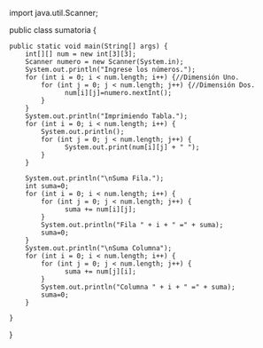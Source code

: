 import java.util.Scanner;


public class sumatoria {

   
    public static void main(String[] args) {
        int[][] num = new int[3][3];
        Scanner numero = new Scanner(System.in);
        System.out.println("Ingrese los números.");
        for (int i = 0; i < num.length; i++) {//Dimensión Uno.
            for (int j = 0; j < num.length; j++) {//Dimensión Dos.
                  num[i][j]=numero.nextInt();              
            }            
        }
        System.out.println("Imprimiendo Tabla.");
        for (int i = 0; i < num.length; i++) {
            System.out.println();
            for (int j = 0; j < num.length; j++) {
                  System.out.print(num[i][j] + " ");              
            }            
        }
        
        System.out.println("\nSuma Fila.");
        int suma=0;
        for (int i = 0; i < num.length; i++) {
            for (int j = 0; j < num.length; j++) {
                  suma += num[i][j];              
            }
            System.out.println("Fila " + i + " =" + suma);
            suma=0;
        }
        System.out.println("\nSuma Columna");
        for (int i = 0; i < num.length; i++) {
            for (int j = 0; j < num.length; j++) {
                  suma += num[j][i];              
            }
            System.out.println("Columna " + i + " =" + suma);
            suma=0;
        }
        
    }
}
